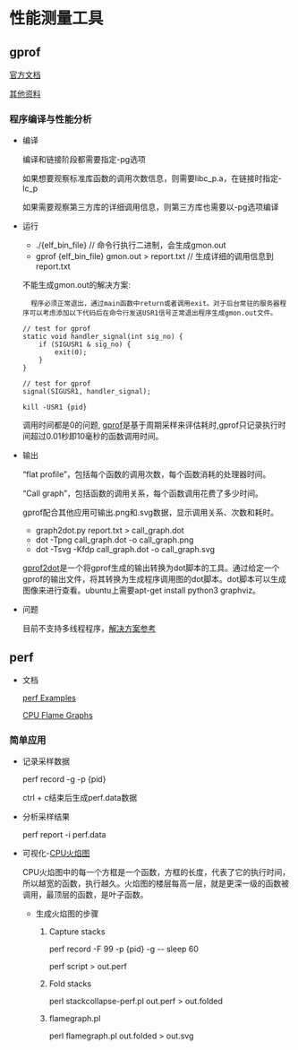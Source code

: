 # 性能测量工具

## gprof

[官方文档](https://sourceware.org/binutils/docs/gprof/)

[其他资料](https://www.xuebuyuan.com/zh-tw/1849475.html)
### 程序编译与性能分析
* 编译

    编译和链接阶段都需要指定-pg选项

    如果想要观察标准库函数的调用次数信息，则需要libc_p.a，在链接时指定-lc_p

    如果需要观察第三方库的详细调用信息，则第三方库也需要以-pg选项编译

* 运行

    * ./{elf_bin_file}  // 命令行执行二进制，会生成gmon.out
    * gprof {elf_bin_file} gmon.out > report.txt    // 生成详细的调用信息到report.txt

    不能生成gmon.out的解决方案:
    
        程序必须正常退出，通过main函数中return或者调用exit。对于后台常驻的服务器程序可以考虑添加以下代码后在命令行发送USR1信号正常退出程序生成gmon.out文件。

    ```
    // test for gprof
    static void handler_signal(int sig_no) {
        if (SIGUSR1 & sig_no) {
            exit(0);
        }
    }

    // test for gprof
    signal(SIGUSR1, handler_signal);

    kill -USR1 {pid}
    ```

    调用时间都是0的问题,
    [gprof](https://sourceware.org/binutils/docs/gprof/Sampling-Error.html#Sampling-Error)是基于周期采样来评估耗时,gprof只记录执行时间超过0.01秒即10毫秒的函数调用时间。

* 输出

    “flat profile”，包括每个函数的调用次数，每个函数消耗的处理器时间。

    “Call graph”，包括函数的调用关系，每个函数调用花费了多少时间。

    gprof配合其他应用可输出.png和.svg数据，显示调用关系、次数和耗时。

    * graph2dot.py report.txt > call_graph.dot
    * dot -Tpng call_graph.dot -o call_graph.png
    * dot -Tsvg -Kfdp call_graph.dot -o call_graph.svg

    [gprof2dot](https://github.com/jrfonseca/gprof2dot.git)是一个将gprof生成的输出转换为dot脚本的工具。通过给定一个gprof的输出文件，将其转换为生成程序调用图的dot脚本。dot脚本可以生成图像来进行查看。ubuntu上需要apt-get install python3 graphviz。

* 问题

    目前不支持多线程程序，[解决方案参考](http://sam.zoy.org/writings/programming/gprof.html)


## perf
* 文档

    [perf Examples](http://www.brendangregg.com/perf.html)

    [CPU Flame Graphs](http://www.brendangregg.com/FlameGraphs/cpuflamegraphs.html)


### 简单应用
* 记录采样数据

    perf record -g -p {pid}

    ctrl + c结束后生成perf.data数据

* 分析采样结果

    perf report -i perf.data

* 可视化-[CPU火焰图](https://github.com/brendangregg/FlameGraph)

    CPU火焰图中的每一个方框是一个函数，方框的长度，代表了它的执行时间，所以越宽的函数，执行越久。火焰图的楼层每高一层，就是更深一级的函数被调用，最顶层的函数，是叶子函数。

    *   生成火焰图的步骤

        1. Capture stacks

            perf record -F 99 -p {pid} -g -- sleep 60

            perf script > out.perf
        2. Fold stacks

            perl stackcollapse-perf.pl out.perf > out.folded
        3. flamegraph.pl

            perl flamegraph.pl out.folded > out.svg